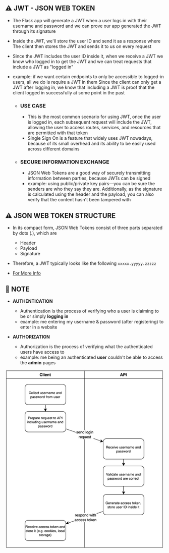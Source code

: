 ## ⚠️ JWT - JSON WEB TOKEN 
- The Flask app will generate a JWT when a user logs in with their username and password and we can prove our app generated the JWT through its signature 
- Inside the JWT, we'll store the user ID and send it as a response where The client then stores the JWT and sends it to us on every request
- Since the JWT includes the user ID inside it, when we receive a JWT we know who logged in to get the JWT and we can treat requests that include a JWT as "logged in"
- example: if we want certain endpoints to only be accessible to logged-in users, all we do is require a JWT in them Since the client can only get a JWT after logging in, we know that including a JWT is proof that the client logged in successfully at some point in the past

    - ### USE CASE
        - This is the most common scenario for using JWT, once the user is logged in, each subsequent request will include the JWT, allowing the user to access routes, services, and resources that are permitted with that token 
        - Single Sign On is a feature that widely uses JWT nowadays, because of its small overhead and its ability to be easily used across different domains

    - ### SECURE INFORMATION EXCHANGE
        - JSON Web Tokens are a good way of securely transmitting information between parties, because JWTs can be signed
        - example:  using public/private key pairs—you can be sure the senders are who they say they are. Additionally, as the signature is calculated using the header and the payload, you can also verify that the content hasn't been tampered with

## ⚠️ JSON WEB TOKEN STRUCTURE
- In its compact form, JSON Web Tokens consist of three parts separated by dots (.), which are
    - Header
    - Payload
    - Signature

- Therefore, a JWT typically looks like the following `xxxxx.yyyyy.zzzzz`
- [For More Info](https://jwt.io/introduction)

## 🔴 NOTE
- **AUTHENTICATION**
    - Authentication is the process of verifying who a user is claiming to be or simply **logging in**
    - example: me entering my username & password (after registering) to enter in a website

- **AUTHORIZATION**
    - Authorization is the process of verifying what the authenticated users have access to
    - example: me being an authenticated **user** couldn't be able to access the **admin** pages 

![JWT Image](JWT.jpg)